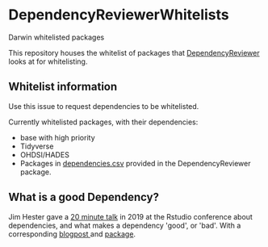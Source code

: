 # DependencyReviewerWhitelists
Darwin whitelisted packages

This repository houses the whitelist of packages that [DependencyReviewer](https://github.com/darwin-eu/DependencyReviewer/) looks at for whitelisting.

## Whitelist information
Use this issue to request dependencies to be whitelisted.

Currently whitelisted packages, with their dependencies:

- base with high priority
- Tidyverse
- OHDSI/HADES
- Packages in [dependencies.csv](https://github.com/mvankessel-EMC/DependencyReviewerWhitelists/blob/main/dependencies.csv) provided in the DependencyReviewer package.

## What is a good Dependency?
Jim Hester gave a [20 minute talk](https://www.rstudio.com/resources/rstudioconf-2019/it-depends-a-dialog-about-dependencies/) in 2019 at the Rstudio conference about dependencies, and what makes a dependency 'good', or 'bad'. With a corresponding [blogpost ](https://www.tidyverse.org/blog/2019/05/itdepends/)and [package](https://github.com/r-lib/itdepends).
